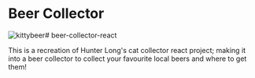 # Beer Collector
![kittybeer](https://i.ibb.co/NFpW58W/Screen-Shot-2022-05-25-at-2-21-08-PM.png)# beer-collector-react

This is a recreation of Hunter Long's cat collector react project; making it into a beer collector to collect your favourite local beers and where to get them!
